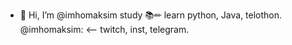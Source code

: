 - 👋 Hi, I’m @imhomaksim
study 📚✏ learn python, Java, telothon.
@imhomaksim: <-- twitch, inst, telegram.
